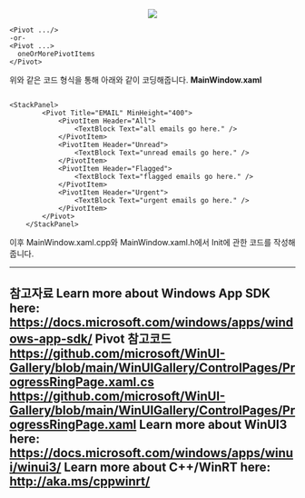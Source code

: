 
<p align="center">
<img src="https://user-images.githubusercontent.com/75259783/207767271-4e8a6034-88d3-48dc-b41a-b54f72d4be0f.gif">
</p>

```xaml
<Pivot .../>
-or-
<Pivot ...>
  oneOrMorePivotItems
</Pivot>
```
위와 같은 코드 형식을 통해 아래와 같이 코딩해줍니다.
**MainWindow.xaml**
```xaml

<StackPanel>
        <Pivot Title="EMAIL" MinHeight="400">
            <PivotItem Header="All">
                <TextBlock Text="all emails go here." />
            </PivotItem>
            <PivotItem Header="Unread">
                <TextBlock Text="unread emails go here." />
            </PivotItem>
            <PivotItem Header="Flagged">
                <TextBlock Text="flagged emails go here." />
            </PivotItem>
            <PivotItem Header="Urgent">
                <TextBlock Text="urgent emails go here." />
            </PivotItem>
        </Pivot>
    </StackPanel>

```

이후 MainWindow.xaml.cpp와 MainWindow.xaml.h에서 Init에 관한 코드를 작성해줍니다.


---
참고자료
Learn more about Windows App SDK here:
https://docs.microsoft.com/windows/apps/windows-app-sdk/
Pivot 참고코드
https://github.com/microsoft/WinUI-Gallery/blob/main/WinUIGallery/ControlPages/ProgressRingPage.xaml.cs
https://github.com/microsoft/WinUI-Gallery/blob/main/WinUIGallery/ControlPages/ProgressRingPage.xaml
Learn more about WinUI3 here:
https://docs.microsoft.com/windows/apps/winui/winui3/
Learn more about C++/WinRT here:
http://aka.ms/cppwinrt/
---


